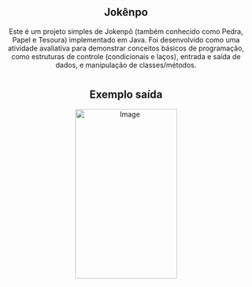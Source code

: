 # <h2 align="center">Jokênpo</h2>

<p align="center">Este é um projeto simples de Jokenpô (também conhecido como Pedra, Papel e Tesoura) implementado em Java. Foi desenvolvido como uma atividade avaliativa para demonstrar conceitos básicos de programação, como estruturas de controle (condicionais e laços), entrada e saída de dados, e manipulação de classes/métodos.
</p>

# <h2 align="center">Exemplo saída</h2>


<p align="center">
 <img width="207" height="344" alt="Image" src="https://github.com/user-attachments/assets/91668008-94a1-4c9f-924b-4fb7ad06de8c" />
</p>
